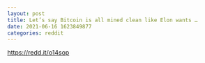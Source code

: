 ```yaml
--- 
layout: post 
title: Let’s say Bitcoin is all mined clean like Elon wants … 
date: 2021-06-16 1623849877 
categories: reddit 
--- 
```

https://redd.it/o14sop